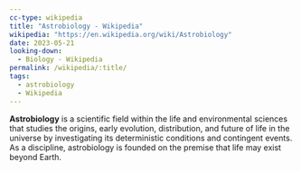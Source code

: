 ```yaml
---
cc-type: wikipedia
title: "Astrobiology - Wikipedia"
wikipedia: "https://en.wikipedia.org/wiki/Astrobiology"
date: 2023-05-21
looking-down:
  - Biology - Wikipedia
permalink: /wikipedia/:title/
tags:
  - astrobiology
  - Wikipedia
---
```

**Astrobiology** is a scientific field within the life and environmental sciences that studies the origins, early evolution, distribution, and future of life in the universe by investigating its deterministic conditions and contingent events. As a discipline, astrobiology is founded on the premise that life may exist beyond Earth.